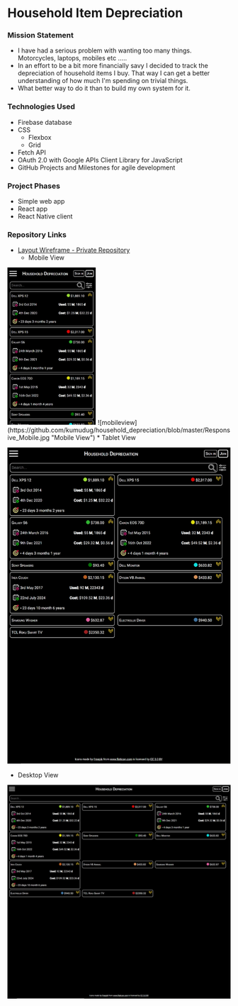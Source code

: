 # Household Item Depreciation 

### Mission Statement
* I have had a serious problem with wanting too many things. Motorcycles, laptops, mobiles etc .....
* In an effort to be a bit more financially savy I decided to track the depreciation of household items I buy. That way I can get a better understanding of how much I'm spending on trivial things. 
* What better way to do it than to build my own system for it.

### Technologies Used

* Firebase database 
* CSS
  * Flexbox
  * Grid
* Fetch API
* OAuth 2.0 with Google APIs Client Library for JavaScript
* GitHub Projects and Milestones for agile development

### Project Phases

* Simple web app
* React app
* React Native client

### Repository Links

* [Layout Wireframe - Private Repository](https://github.com/kumudug/household_depreciation_layout_wireframe)
  * Mobile View
<img src="Responsive_Mobile.jpg" alt="Mobile View" width="200"/>
![mobileview](https://github.com/kumudug/household_depreciation/blob/master/Responsive_Mobile.jpg "Mobile View")
  * Tablet View
  
![tabletview](https://github.com/kumudug/household_depreciation/blob/master/Responsive_Tablet.jpg "Tablet View")
  * Desktop View
  
![desktopview](https://github.com/kumudug/household_depreciation/blob/master/Responsive_Desktop.jpg "Desktop View")
  

